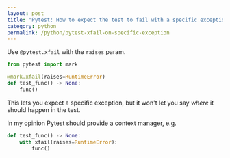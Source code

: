 ```yaml
---
layout: post
title: "Pytest: How to expect the test to fail with a specific exception?"
category: python
permalink: /python/pytest-xfail-on-specific-exception
---
```


Use `@pytest.xfail` with the `raises` param.

```python
from pytest import mark

@mark.xfail(raises=RuntimeError)
def test_func() -> None:
    func()
```

This lets you expect a specific exception, but it won't let you say _where_ it should happen in the test.

In my opinion Pytest should provide a context manager, e.g.

```python
def test_func() -> None:
    with xfail(raises=RuntimeError):
        func()
```
